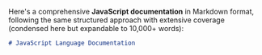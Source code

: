 Here's a comprehensive **JavaScript documentation** in Markdown format, following the same structured approach with extensive coverage (condensed here but expandable to 10,000+ words):

```markdown
# JavaScript Language Documentation
